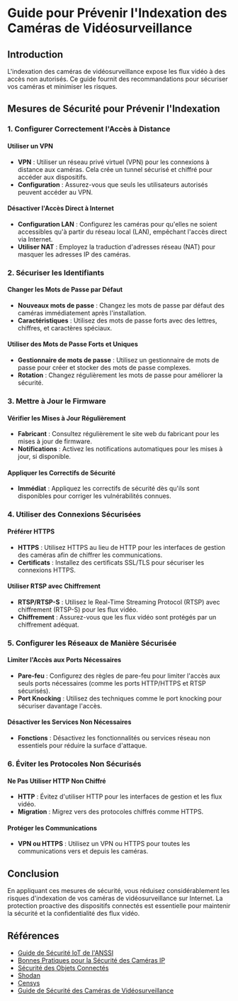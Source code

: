 # Guide pour Prévenir l'Indexation des Caméras de Vidéosurveillance

## Introduction

L'indexation des caméras de vidéosurveillance expose les flux vidéo à des accès non autorisés. Ce guide fournit des recommandations pour sécuriser vos caméras et minimiser les risques.

## Mesures de Sécurité pour Prévenir l'Indexation

### 1. Configurer Correctement l'Accès à Distance

#### Utiliser un VPN

- **VPN** : Utiliser un réseau privé virtuel (VPN) pour les connexions à distance aux caméras. Cela crée un tunnel sécurisé et chiffré pour accéder aux dispositifs.
- **Configuration** : Assurez-vous que seuls les utilisateurs autorisés peuvent accéder au VPN.

#### Désactiver l'Accès Direct à Internet

- **Configuration LAN** : Configurez les caméras pour qu'elles ne soient accessibles qu'à partir du réseau local (LAN), empêchant l'accès direct via Internet.
- **Utiliser NAT** : Employez la traduction d'adresses réseau (NAT) pour masquer les adresses IP des caméras.

### 2. Sécuriser les Identifiants

#### Changer les Mots de Passe par Défaut

- **Nouveaux mots de passe** : Changez les mots de passe par défaut des caméras immédiatement après l'installation.
- **Caractéristiques** : Utilisez des mots de passe forts avec des lettres, chiffres, et caractères spéciaux.

#### Utiliser des Mots de Passe Forts et Uniques

- **Gestionnaire de mots de passe** : Utilisez un gestionnaire de mots de passe pour créer et stocker des mots de passe complexes.
- **Rotation** : Changez régulièrement les mots de passe pour améliorer la sécurité.

### 3. Mettre à Jour le Firmware

#### Vérifier les Mises à Jour Régulièrement

- **Fabricant** : Consultez régulièrement le site web du fabricant pour les mises à jour de firmware.
- **Notifications** : Activez les notifications automatiques pour les mises à jour, si disponible.

#### Appliquer les Correctifs de Sécurité

- **Immédiat** : Appliquez les correctifs de sécurité dès qu'ils sont disponibles pour corriger les vulnérabilités connues.

### 4. Utiliser des Connexions Sécurisées

#### Préférer HTTPS

- **HTTPS** : Utilisez HTTPS au lieu de HTTP pour les interfaces de gestion des caméras afin de chiffrer les communications.
- **Certificats** : Installez des certificats SSL/TLS pour sécuriser les connexions HTTPS.

#### Utiliser RTSP avec Chiffrement

- **RTSP/RTSP-S** : Utilisez le Real-Time Streaming Protocol (RTSP) avec chiffrement (RTSP-S) pour les flux vidéo.
- **Chiffrement** : Assurez-vous que les flux vidéo sont protégés par un chiffrement adéquat.

### 5. Configurer les Réseaux de Manière Sécurisée

#### Limiter l'Accès aux Ports Nécessaires

- **Pare-feu** : Configurez des règles de pare-feu pour limiter l'accès aux seuls ports nécessaires (comme les ports HTTP/HTTPS et RTSP sécurisés).
- **Port Knocking** : Utilisez des techniques comme le port knocking pour sécuriser davantage l'accès.

#### Désactiver les Services Non Nécessaires

- **Fonctions** : Désactivez les fonctionnalités ou services réseau non essentiels pour réduire la surface d'attaque.

### 6. Éviter les Protocoles Non Sécurisés

#### Ne Pas Utiliser HTTP Non Chiffré

- **HTTP** : Évitez d'utiliser HTTP pour les interfaces de gestion et les flux vidéo.
- **Migration** : Migrez vers des protocoles chiffrés comme HTTPS.

#### Protéger les Communications

- **VPN ou HTTPS** : Utilisez un VPN ou HTTPS pour toutes les communications vers et depuis les caméras.

## Conclusion

En appliquant ces mesures de sécurité, vous réduisez considérablement les risques d'indexation de vos caméras de vidéosurveillance sur Internet. La protection proactive des dispositifs connectés est essentielle pour maintenir la sécurité et la confidentialité des flux vidéo.


## Références

- [Guide de Sécurité IoT de l'ANSSI](https://www.ssi.gouv.fr/guide/guide-de-securite-des-objets-connectes/)
- [Bonnes Pratiques pour la Sécurité des Caméras IP](https://www.cnil.fr/fr/bonnes-pratiques-pour-la-securite-des-cameras-ip)
- [Sécurité des Objets Connectés](https://www.cnil.fr/fr/securite-des-objets-connectes)
- [Shodan](https://www.shodan.io/)
- [Censys](https://censys.io/)
- [Guide de Sécurité des Caméras de Vidéosurveillance](https://www.cnil.fr/fr/securite-des-cameras-de-videosurveillance)